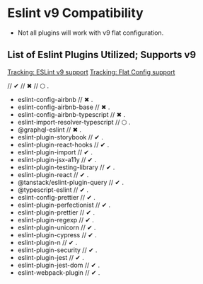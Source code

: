 # Eslint v9 Compatibility

- Not all plugins will work with v9 flat configuration.

## List of Eslint Plugins Utilized; Supports v9

[Tracking: ESLint v9 support](https://github.com/eslint/eslint/issues/18391)
[Tracking: Flat Config support](https://github.com/eslint/eslint/issues/18093)

// ✔ // ✖ // ⬡ .

- eslint-config-airbnb // ✖ .
- eslint-config-airbnb-base // ✖ .
- eslint-config-airbnb-typescript // ✖ .
- eslint-import-resolver-typescript // ⬡ .
- @graphql-eslint // ✖ .
- eslint-plugin-storybook // ✔ .
- eslint-plugin-react-hooks // ✔ .
- eslint-plugin-import // ✔ .
- eslint-plugin-jsx-a11y // ✔ .
- eslint-plugin-testing-library // ✔ .
- eslint-plugin-react // ✔ .
- @tanstack/eslint-plugin-query // ✔ .
- @typescript-eslint // ✔ .
- eslint-config-prettier // ✔ .
- eslint-plugin-perfectionist // ✔ .
- eslint-plugin-prettier // ✔ .
- eslint-plugin-regexp // ✔ .
- eslint-plugin-unicorn // ✔ .
- eslint-plugin-cypress // ✔ .
- eslint-plugin-n // ✔ .
- eslint-plugin-security // ✔ .
- eslint-plugin-jest // ✔ .
- eslint-plugin-jest-dom // ✔ .
- eslint-webpack-plugin // ✔ .
